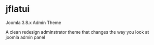 # jflatui
Joomla 3.8.x Admin Theme

A clean redesign adminstrator theme that changes the way you look at joomla admin panel 

